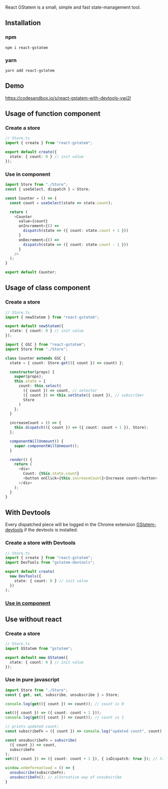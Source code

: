 React GStatem is a small, simple and fast state-management tool.

## Installation
### npm
```shell
npm i react-gstatem
```

### yarn
```shell
yarn add react-gstatem
```

## Demo
https://codesandbox.io/s/react-gstatem-with-devtools-ywi2l

## Usage of function component
### Create a store
```typescript jsx
// Store.ts
import { create } from "react-gstatem";

export default create({
  state: { count: 0 } // init value
});
```

### <a name="useincomponent" />Use in component
```typescript jsx
import Store from "./Store";
const { useSelect, dispatch } = Store;

const Counter = () => {
  const count = useSelect(state => state.count);

  return (
    <Counter
      value={count}
      onIncrement={() =>
        dispatch(state => ({ count: state.count + 1 }))
      }
      onDecrement={() =>
        dispatch(state => ({ count: state.count - 1 }))
      }
    />
  );
}

export default Counter;
```

## Usage of class component
### Create a store
```typescript jsx
// Store.ts
import { newStatem } from "react-gstatem";

export default newStatem({
  state: { count: 0 } // init value
});
```

```typescript jsx
import { GSC } from "react-gstatem";
import Store from "./Store";

class Counter extends GSC {
  state = { count: Store.get(({ count }) => count) };

  constructor(props) {
    super(props);
    this.state = {
      count: this.select(
        ({ count }) => count, // selector
        ({ count }) => this.setState({ count }), // subscriber
        Store
      )
    };
  }

  increaseCount = () => {
    this.dispatch(({ count }) => ({ count: count + 1 }), Store);
  };

  componentWillUnmount() {
    super.componentWillUnmount();
  }

  render() {
    return (
      <div>
        Count: {this.state.count}
        <button onClick={this.increaseCount}>Increase count</button>
      </div>
    );
  }
}
```

## With Devtools
Every dispatched piece will be logged in the Chrome extension [GStatem-devtools](https://chrome.google.com/webstore/detail/gstatem-devtools/djohekcenmdagbolgaiiphdnmhgmpllk) if the devtools is installed.
### Create a store with Devtools
```typescript jsx
// Store.ts
import { create } from "react-gstatem";
import DevTools from "gstatem-devtools";

export default create(
  new DevTools({ 
    state: { count: 0 } // init value 
  })
);
```

### [Use in component](#useincomponent)

## Use without react
### Create a store
```typescript jsx
// Store.ts
import GStatem from "gstatem";

export default new GStatem({
  state: { count: 0 } // init value
});
```

### Use in pure javascript
```typescript jsx
import Store from "./Store";
const { get, set, subscribe, unsubscribe } = Store;

console.log(get(({ count }) => count)); // count is 0

set(({ count }) => ({ count: count + 1 }));
console.log(get(({ count }) => count)); // count is 1

// prints updated count;
const subscribeFn = ({ count }) => console.log("updated count", count);

const unsubscribeFn = subscribe(
  ({ count }) => count,
  subscribeFn
);
set(({ count }) => ({ count: count + 1 }), { isDispatch: true }); // triggers the subscribe function

window.onbeforeunload = () => {
  unsubscribe(subscribeFn);
  unsubscribeFn(); // alternative way of unsubscribe
}
```